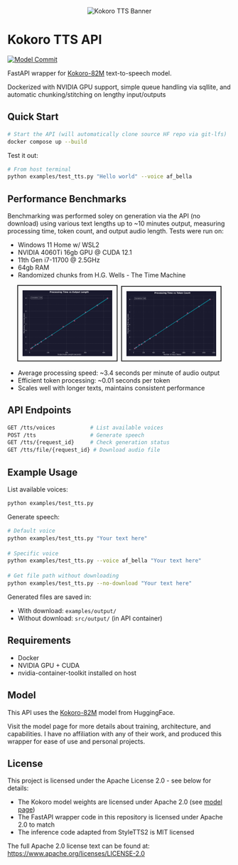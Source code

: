 <p align="center">
  <img src="githubbanner.png" alt="Kokoro TTS Banner">
</p>

# Kokoro TTS API
[![Model Commit](https://img.shields.io/badge/model--commit-a67f113-blue)](https://huggingface.co/hexgrad/Kokoro-82M/tree/a67f11354c3e38c58c3327498bc4bd1e57e71c50)

FastAPI wrapper for [Kokoro-82M](https://huggingface.co/hexgrad/Kokoro-82M) text-to-speech model. 

Dockerized with NVIDIA GPU support, simple queue handling via sqllite, and automatic chunking/stitching on lengthy input/outputs

## Quick Start

```bash
# Start the API (will automatically clone source HF repo via git-lfs)
docker compose up --build
```

Test it out:
```bash
# From host terminal
python examples/test_tts.py "Hello world" --voice af_bella
```

## Performance Benchmarks

Benchmarking was performed soley on generation via the API (no download) using various text lengths up to ~10 minutes output, measuring processing time, token count, and output audio length. Tests were run on: 
- Windows 11 Home w/ WSL2 
- NVIDIA 4060Ti 16gb GPU @ CUDA 12.1
- 11th Gen i7-11700 @ 2.5GHz
- 64gb RAM
- Randomized chunks from H.G. Wells - The Time Machine

<p align="center">
  <img src="examples/time_vs_output.png" width="40%" alt="Processing Time vs Output Length" style="border: 2px solid #333; padding: 10px; margin-right: 1%;">
  <img src="examples/time_vs_tokens.png" width="40%" alt="Processing Time vs Token Count" style="border: 2px solid #333; padding: 10px;">
</p>


- Average processing speed: ~3.4 seconds per minute of audio output
- Efficient token processing: ~0.01 seconds per token
- Scales well with longer texts, maintains consistent performance

## API Endpoints

```bash
GET /tts/voices           # List available voices
POST /tts                 # Generate speech
GET /tts/{request_id}     # Check generation status
GET /tts/file/{request_id} # Download audio file
```

## Example Usage

List available voices:
```bash
python examples/test_tts.py
```

Generate speech:
```bash
# Default voice
python examples/test_tts.py "Your text here"

# Specific voice
python examples/test_tts.py --voice af_bella "Your text here"

# Get file path without downloading
python examples/test_tts.py --no-download "Your text here"
```

Generated files are saved in:
- With download: `examples/output/`
- Without download: `src/output/` (in API container)

## Requirements

- Docker
- NVIDIA GPU + CUDA
- nvidia-container-toolkit installed on host

## Model

This API uses the [Kokoro-82M](https://huggingface.co/hexgrad/Kokoro-82M) model from HuggingFace. 

Visit the model page for more details about training, architecture, and capabilities. I have no affiliation with any of their work, and produced this wrapper for ease of use and personal projects.

## License

This project is licensed under the Apache License 2.0 - see below for details:

- The Kokoro model weights are licensed under Apache 2.0 (see [model page](https://huggingface.co/hexgrad/Kokoro-82M))
- The FastAPI wrapper code in this repository is licensed under Apache 2.0 to match
- The inference code adapted from StyleTTS2 is MIT licensed

The full Apache 2.0 license text can be found at: https://www.apache.org/licenses/LICENSE-2.0
